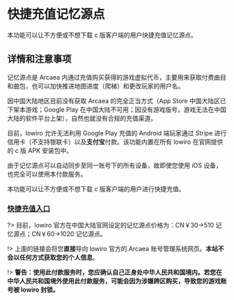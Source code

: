 # 快捷充值记忆源点

本功能可以让不方便或不想下载 c 版客户端的用户快捷充值记忆源点。

## 详情和注意事项

记忆源点是 Arcaea 内通过充值购买获得的游戏虚拟代币，主要用来获取付费曲目和曲包，也可以加快推进地图进度（爬梯）和更改玩家的用户名。

因中国大陆地区目前没有获取 Arcaea 的完全正当方式（App Store 中国大陆区已下架本游戏；Google Play 在中国大陆不可用；因没有游戏版号，游戏无法在中国大陆的软件平台上架），自然也就没有合规的充值渠道。

目前，lowiro 允许无法利用 Google Play 充值的 Android 端玩家通过 Stripe 进行信用卡（不支持银联卡）以及**支付宝**付款。该功能内置在所有 lowiro 在官网提供的 c 版 APK 安装包中。

由于记忆源点可以自动同步至同一账号下的所有设备，故即使您使用 iOS 设备，也完全可以使用本付款服务。

本功能可以让不方便或不想下载 c 版客户端的用户进行快捷充值。

### [快捷充值入口](https://arcaea.lowiro.com/zh/login?r=checkout&t=233)

?> 目前，lowiro 官方在中国大陆官网设定的记忆源点价格为：CN￥30→510 记忆源点；CN￥60→1020 记忆源点。

!> 上面的链接会将您**直接**导向 lowiro 官方的 Arcaea 账号管理系统网页。**本站不会以任何方式获取您的个人信息**。

!> **警告：使用此付款服务时，您应确认自己正身处中华人民共和国境内。若您在中华人民共和国境外使用此付款服务，可能会因为涉嫌跨区购买，导致您的游戏账号被 lowiro 封锁。**



